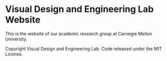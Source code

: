 # Visual Design and Engineering Lab Website

This is the website of our academic research group at Carnegie Mellon University.

Copyright Visual Design and Engineering Lab. Code released under the MIT License.
